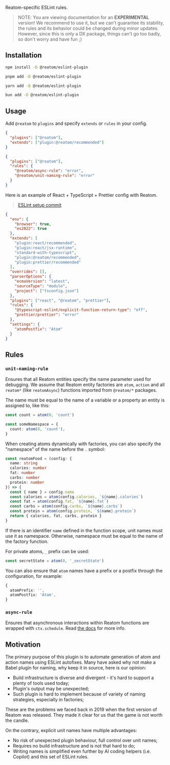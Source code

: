 Reatom-specific ESLint rules.

> NOTE: You are viewing documentation for an **EXPERIMENTAL** version! We recommend to use it, but we can't guarantee its stability, the rules and its behavior could be changed during minor updates. However, since this is only a DX package, things can't go too badly, so don't worry and have fun ;)

## Installation
<Tabs>
<TabItem label="npm">

  ```sh
npm install -D @reatom/eslint-plugin
  ```

</TabItem>
<TabItem label="pnpm">

  ```sh
pnpm add -D @reatom/eslint-plugin
  ```

</TabItem>
<TabItem label="yarn">

  ```sh
yarn add -D @reatom/eslint-plugin
  ```

</TabItem>
<TabItem label="bun">

  ```sh
bun add -D @reatom/eslint-plugin
  ```

</TabItem>
</Tabs>


## Usage

Add `@reatom` to `plugins` and specify `extends` or `rules` in your config.

```json
{
  "plugins": ["@reatom"],
  "extends": ["plugin:@reatom/recommended"]
}
```

```json
{
  "plugins": ["@reatom"],
  "rules": {
    "@reatom/async-rule": "error",
    "@reatom/unit-naming-rule": "error"
  }
}
```

Here is an example of React + TypeScript + Prettier config with Reatom.

> [ESLint setup commit](https://github.com/artalar/reatom-react-ts/commit/3632b01d6a58a35602d1c191e5d6b53a7717e747)

```json
{
  "env": {
    "browser": true,
    "es2022": true
  },
  "extends": [
    "plugin:react/recommended",
    "plugin:react/jsx-runtime",
    "standard-with-typescript",
    "plugin:@reatom/recommended",
    "plugin:prettier/recommended"
  ],
  "overrides": [],
  "parserOptions": {
    "ecmaVersion": "latest",
    "sourceType": "module",
    "project": ["tsconfig.json"]
  },
  "plugins": ["react", "@reatom", "prettier"],
  "rules": {
    "@typescript-eslint/explicit-function-return-type": "off",
    "prettier/prettier": "error"
  },
  "settings": {
    "atomPostfix": "Atom"
  }
}
```

## Rules

### `unit-naming-rule`

Ensures that all Reatom entities specify the name parameter used for debugging. We assume that Reatom entity factories are `atom`, `action` and all `reatom*` (like `reatomAsync`) functions imported from `@reatom/*` packages.

The name must be equal to the name of a variable or a property an entity is assigned to, like this:

```ts
const count = atom(0, 'count')

const someNamespace = {
  count: atom(0, 'count'),
}
```

When creating atoms dynamically with factories, you can also specify the "namespace" of the name before the `.` symbol:

```ts
const reatomFood = (config: {
  name: string
  calories: number
  fat: number
  carbs: number
  protein: number
}) => {
  const { name } = config.name
  const calories = atom(config.calories, `${name}.calories`)
  const fat = atom(config.fat, `${name}.fat`)
  const carbs = atom(config.carbs, `${name}.carbs`)
  const protein = atom(config.protein, `${name}.protein`)
  return { calories, fat, carbs, protein }
}
```

If there is an identifier `name` defined in the function scope, unit names must use it as namespace. Otherwise, namespace must be equal to the name of the factory function.

For private atoms, `_` prefix can be used:

```ts
const secretState = atom(0, '_secretState')
```

You can also ensure that `atom` names have a prefix or a postfix through the configuration, for example:

```ts
{
  atomPrefix: '',
  atomPostfix: 'Atom',
}
```

### `async-rule`

Ensures that asynchronous interactions within Reatom functions are wrapped with `ctx.schedule`. Read [the docs](https://www.reatom.dev/package/core/#ctx-api) for more info.

## Motivation

The primary purpose of this plugin is to automate generation of atom and action names using ESLint autofixes. Many have asked why not make a Babel plugin for naming, why keep it in source, here is our opinion:

- Build infrastructure is diverse and divergent - it's hard to support a plenty of tools used today;
- Plugin's output may be unexpected;
- Such plugin is hard to implement because of variety of naming strategies, especially in factories;

These are the problems we faced back in 2019 when the first version of Reatom was released. They made it clear for us that the game is not worth the candle.

On the contrary, explicit unit names have multiple advantages:

- No risk of unexpected plugin behaviour, full control over unit names;
- Requires no build infrastructure and is not that hard to do;
- Writing names is simplified even further by AI coding helpers (i.e. Copilot) and this set of ESLint rules.
